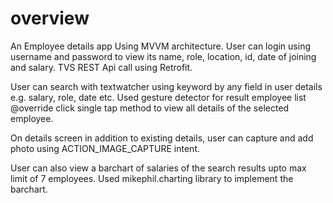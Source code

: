 # overview
 An Employee details app Using MVVM architecture. User can login using username and password to view its name, role, location, id, date of joining and salary.
 TVS REST Api call using Retrofit.
 
 User can search with textwatcher using keyword by any field in user details e.g. salary, role, date etc.
 Used gesture detector for result employee list @override click single tap method to view all details of the selected employee.
 
 On details screen in addition to existing details, user can capture and add photo using ACTION_IMAGE_CAPTURE intent. 
 
 User can also view a barchart of salaries of the search results upto max limit of 7 employees. Used mikephil.charting library to implement the barchart.
 
